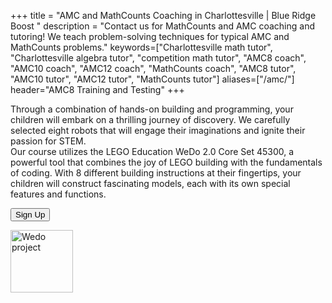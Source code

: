 +++
title = "AMC and MathCounts Coaching in Charlottesville | Blue Ridge Boost "
description = "Contact us for MathCounts and AMC coaching and tutoring! We teach problem-solving techniques for typical AMC and MathCounts problems."
keywords=["Charlottesville math tutor", "Charlottesville algebra tutor", "competition math tutor", "AMC8 coach", "AMC10 coach", "AMC12 coach", "MathCounts coach", "AMC8 tutor", "AMC10 tutor", "AMC12 tutor", "MathCounts tutor"]
aliases=["/amc/"]
header="AMC8 Training and Testing"
+++

<div class="container px-2">
    <div class="row">
        <div class="d-none d-lg-block col-lg-1"></div>
        <div class="col col-lg-5">
            <p>
            Through a combination of hands-on building and programming, your children will embark on a thrilling journey of discovery. We carefully selected eight robots that will engage their imaginations and ignite their passion for STEM.<br>
            Our course utilizes the LEGO Education WeDo 2.0 Core Set 45300, a powerful tool that combines the joy of LEGO building with the fundamentals of coding. With 8 different building instructions at their fingertips, your children will construct fascinating models, each with its own special features and functions.<p></p>
            <a href="https://winter-24-lego-wedo.cheddarup.com" class="btn-small">
                        <button class="button-8" role="button">Sign Up</button></a>
            <p></p>
        </div> 
        <div class="col col-lg-5">
                <img src="/images/WeDoCourse.png" class="img-fluid" height="100px" alt="Wedo project"/>
        </div>
        <div class="d-none d-lg-block col-lg-1"></div>
    </div>
</div>


